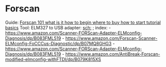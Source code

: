 # Forscan
Guide: [Forscan 101 what is it how to begin where to buy how to start tutorial basics](https://youtu.be/ZvkkQZFIzyA) Tool: ELM327 to USB adapter: [sch:](https://www.amazon.com/s?k=ford+modified+elm327) ; index: - https://www.amazon.com/Scanner-FORScan-Adapter-ELMconfig-Diagnosis/dp/B083FML519 - https://www.amazon.com/Forscan-Scanner-ELMconfig-FoCCCus-Diagnostic/dp/B07MQ8GHG3 - https://www.amazon.com/Scanner-FORScan-Adapter-ELMconfig-Diagnosis/dp/B083FML519 - https://www.amazon.com/AntiBreak-Forscan-modified-elmconfig-withFTDI/dp/B079K815XS
